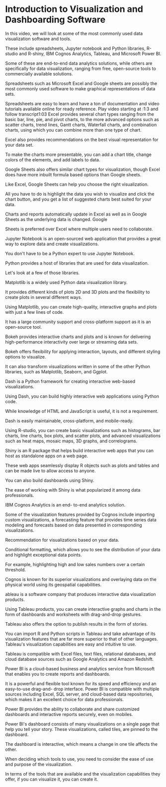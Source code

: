 # Introduction to Visualization and Dashboarding Software

In this video, we will look at some of the most commonly used data visualization software and tools. 

These include spreadsheets, Jupyter notebook and Python libraries, R-studio and R-shiny, IBM Cognos Analytics, Tableau, and Microsoft Power BI.

Some of these are end-to-end data analytics solutions, while others are specifically for data visualization, ranging from free, open-source tools to commercially available solutions. 

Spreadsheets such as Microsoft Excel and Google sheets are possibly the most commonly used software to make graphical representations of data sets. 

Spreadsheets are easy to learn and have a ton of documentation and video tutorials available online for ready reference.
Play video starting at :1:3 and follow transcript1:03
Excel provides several chart types ranging from the basic bar, line, pie, and pivot charts, to the more advanced options such as scatter charts, trend lines, Gantt charts, Waterfall charts, and combination charts, using which you can combine more than one type of chart.

Excel also provides recommendations on the best visual representation for your data set. 

To make the charts more presentable, you can add a chart title, change colors of the elements, and add labels to data. 

Google Sheets also offers similar chart types for visualization, though Excel does have more inbuilt formula based options than Google sheets. 

Like Excel, Google Sheets can help you choose the right visualization. 

All you have to do is highlight the data you wish to visualize and click the chart button, and you get a list of suggested charts best suited for your data. 

Charts and reports automatically update in Excel as well as in Google Sheets as the underlying data is changed. Google 

Sheets is preferred over Excel where multiple users need to collaborate. 

Jupyter Notebook is an open-sourced web application that provides a great way to explore data and create visualizations. 

You don't have to be a Python expert to use Jupyter Notebook. 

Python provides a host of libraries that are used for data visualization. 

Let's look at a few of those libraries. 

Matplotlib is a widely used Python data visualization library. 

It provides different kinds of plots 2D and 3D plots and the flexibility to create plots in several different ways. 

Using Matplotlib, you can create high-quality, interactive graphs and plots with just a few lines of code. 


It has a large community support and cross-platform support as it is an open-source tool.

Bokeh provides interactive charts and plots and is known for delivering high-performance interactivity over large or streaming data sets. 

Bokeh offers flexibility for applying interaction, layouts, and different styling options to visualize. 

It can also transform visualizations written in some of the other Python libraries, such as Matplotlib, Seaborn, and Ggplot. 

Dash is a Python framework for creating interactive web-based visualizations. 

Using Dash, you can build highly interactive web applications using Python code. 

While knowledge of HTML and JavaScript is useful, it is not a requirement. 

Dash is easily maintainable, cross-platform, and mobile-ready. 

Using R-studio, you can create basic visualizations such as histograms, bar charts, line charts, box plots, and scatter plots, and advanced visualizations such as heat maps, mosaic maps, 3D graphs, and correlograms. 

Shiny is an R package that helps build interactive web apps that you can host as standalone apps on a web page. 

These web apps seamlessly display R objects such as plots and tables and can be made live to allow access to anyone. 

You can also build dashboards using Shiny. 

The ease of working with Shiny is what popularized it among data professionals.

IBM Cognos Analytics is an end- to-end analytics solution. 

Some of the visualization features provided by Cognos include importing custom visualizations, a forecasting feature that provides time series data modeling and forecasts based on data presented in corresponding visualizations. 

Recommendation for visualizations based on your data. 

Conditional formatting, which allows you to see the distribution of your data and highlight exceptional data points. 

For example, highlighting high and low sales numbers over a certain threshold. 

Cognos is known for its superior visualizations and overlaying data on the physical world using its geospatial capabilities. 

ableau is a software company that produces interactive data visualization products. 

Using Tableau products, you can create interactive graphs and charts in the form of dashboards and worksheets with drag-and-drop gestures. 

Tableau also offers the option to publish results in the form of stories. 

You can import R and Python scripts in Tableau and take advantage of its visualization features that are far more superior to that of other languages. Tableau's visualization capabilities are easy and intuitive to use. 

Tableau is compatible with Excel files, text files, relational databases, and cloud database sources such as Google Analytics and Amazon Redshift.

Power BI is a cloud-based business and analytics service from Microsoft that enables you to create reports and dashboards. 

It is a powerful and flexible tool known for its speed and efficiency and an easy-to-use drag-and- drop interface. Power BI is compatible with multiple sources including Excel, SQL server, and cloud-based data repositories, which makes it an excellent choice for data professionals. 

Power BI provides the ability to collaborate and share customized dashboards and interactive reports securely, even on mobiles. 

Power BI's dashboard consists of many visualizations on a single page that help you tell your story. These visualizations, called tiles, are pinned to the dashboard. 

The dashboard is interactive, which means a change in one tile affects the other.

When deciding which tools to use, you need to consider the ease of use and purpose of the visualization. 

In terms of the tools that are available and the visualization capabilities they offer, if you can visualize it, you can create it. 